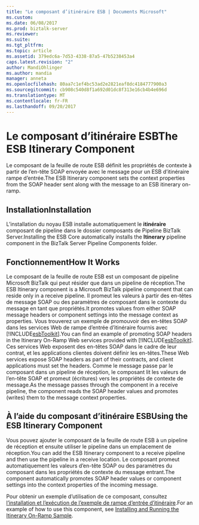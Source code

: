 ```yaml
---
title: "Le composant d’itinéraire ESB | Documents Microsoft"
ms.custom: 
ms.date: 06/08/2017
ms.prod: biztalk-server
ms.reviewer: 
ms.suite: 
ms.tgt_pltfrm: 
ms.topic: article
ms.assetid: 379edc6a-7d53-4338-87a5-47b5238453a4
caps.latest.revision: "2"
author: MandiOhlinger
ms.author: mandia
manager: anneta
ms.openlocfilehash: 80aa7c1ef4bc53ad2e2821eaf8dc4184777900a3
ms.sourcegitcommit: cb908c540d8f1a692d01dc8f313e16cb4b4e696d
ms.translationtype: MT
ms.contentlocale: fr-FR
ms.lasthandoff: 09/20/2017
---
```

# <a name="the-esb-itinerary-component"></a><span data-ttu-id="991f3-102">Le composant d’itinéraire ESB</span><span class="sxs-lookup"><span data-stu-id="991f3-102">The ESB Itinerary Component</span></span>
<span data-ttu-id="991f3-103">Le composant de la feuille de route ESB définit les propriétés de contexte à partir de l’en-tête SOAP envoyée avec le message pour un ESB d’itinéraire rampe d’entrée.</span><span class="sxs-lookup"><span data-stu-id="991f3-103">The ESB Itinerary component sets the context properties from the SOAP header sent along with the message to an ESB itinerary on-ramp.</span></span>  
  
## <a name="installation"></a><span data-ttu-id="991f3-104">Installation</span><span class="sxs-lookup"><span data-stu-id="991f3-104">Installation</span></span>  
 <span data-ttu-id="991f3-105">L’installation du noyau ESB installe automatiquement le **itinéraire** composant de pipeline dans le dossier composants de Pipeline BizTalk Server.</span><span class="sxs-lookup"><span data-stu-id="991f3-105">Installing the ESB Core automatically installs the **Itinerary** pipeline component in the BizTalk Server Pipeline Components folder.</span></span>  
  
## <a name="how-it-works"></a><span data-ttu-id="991f3-106">Fonctionnement</span><span class="sxs-lookup"><span data-stu-id="991f3-106">How It Works</span></span>  
 <span data-ttu-id="991f3-107">Le composant de la feuille de route ESB est un composant de pipeline Microsoft BizTalk qui peut résider que dans un pipeline de réception.</span><span class="sxs-lookup"><span data-stu-id="991f3-107">The ESB Itinerary component is a Microsoft BizTalk pipeline component that can reside only in a receive pipeline.</span></span> <span data-ttu-id="991f3-108">Il promeut les valeurs à partir des en-têtes de message SOAP ou des paramètres de composant dans le contexte du message en tant que propriétés.</span><span class="sxs-lookup"><span data-stu-id="991f3-108">It promotes values from either SOAP message headers or component settings into the message context as properties.</span></span> <span data-ttu-id="991f3-109">Vous trouverez un exemple de promouvoir des en-têtes SOAP dans les services Web de rampe d’entrée d’itinéraire fournis avec [!INCLUDE[esbToolkit](../includes/esbtoolkit-md.md)].</span><span class="sxs-lookup"><span data-stu-id="991f3-109">You can find an example of promoting SOAP headers in the Itinerary On-Ramp Web services provided with [!INCLUDE[esbToolkit](../includes/esbtoolkit-md.md)].</span></span> <span data-ttu-id="991f3-110">Ces services Web exposent des en-têtes SOAP dans le cadre de leur contrat, et les applications clientes doivent définir les en-têtes.</span><span class="sxs-lookup"><span data-stu-id="991f3-110">These Web services expose SOAP headers as part of their contracts, and client applications must set the headers.</span></span> <span data-ttu-id="991f3-111">Comme le message passe par le composant dans un pipeline de réception, le composant lit les valeurs de l’en-tête SOAP et promeut (écritures) vers les propriétés de contexte de message.</span><span class="sxs-lookup"><span data-stu-id="991f3-111">As the message passes through the component in a receive pipeline, the component reads the SOAP header values and promotes (writes) them to the message context properties.</span></span>  
  
## <a name="using-the-esb-itinerary-component"></a><span data-ttu-id="991f3-112">À l’aide du composant d’itinéraire ESB</span><span class="sxs-lookup"><span data-stu-id="991f3-112">Using the ESB Itinerary Component</span></span>  
 <span data-ttu-id="991f3-113">Vous pouvez ajouter le composant de la feuille de route ESB à un pipeline de réception et ensuite utiliser le pipeline dans un emplacement de réception.</span><span class="sxs-lookup"><span data-stu-id="991f3-113">You can add the ESB Itinerary component to a receive pipeline and then use the pipeline in a receive location.</span></span> <span data-ttu-id="991f3-114">Le composant promeut automatiquement les valeurs d’en-tête SOAP ou des paramètres du composant dans les propriétés de contexte du message entrant.</span><span class="sxs-lookup"><span data-stu-id="991f3-114">The component automatically promotes SOAP header values or component settings into the context properties of the incoming message.</span></span>  
  
 <span data-ttu-id="991f3-115">Pour obtenir un exemple d’utilisation de ce composant, consultez [l’installation et l’exécution de l’exemple de rampe d’entrée d’itinéraire](../esb-toolkit/installing-and-running-the-itinerary-on-ramp-sample.md).</span><span class="sxs-lookup"><span data-stu-id="991f3-115">For an example of how to use this component, see [Installing and Running the Itinerary On-Ramp Sample](../esb-toolkit/installing-and-running-the-itinerary-on-ramp-sample.md).</span></span>